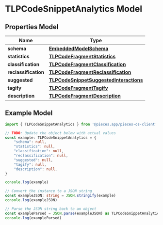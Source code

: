 
# TLPCodeSnippetAnalytics Model


## Properties Model

Name | Type
------------ | -------------
**schema** | [**EmbeddedModelSchema**](EmbeddedModelSchema)
**statistics** | [**TLPCodeFragmentStatistics**](TLPCodeFragmentStatistics)
**classification** | [**TLPCodeFragmentClassification**](TLPCodeFragmentClassification)
**reclassification** | [**TLPCodeFragmentReclassification**](TLPCodeFragmentReclassification)
**suggested** | [**TLPCodeSnippetSuggestedInteractions**](TLPCodeSnippetSuggestedInteractions)
**tagify** | [**TLPCodeFragmentTagify**](TLPCodeFragmentTagify)
**description** | [**TLPCodeFragmentDescription**](TLPCodeFragmentDescription)

## Example Model

```typescript
import { TLPCodeSnippetAnalytics } from '@pieces.app/pieces-os-client'

// TODO: Update the object below with actual values
const example: TLPCodeSnippetAnalytics = {
    "schema": null,
    "statistics": null,
    "classification": null,
    "reclassification": null,
    "suggested": null,
    "tagify": null,
    "description": null,
}

console.log(example)

// Convert the instance to a JSON string
const exampleJSON: string = JSON.stringify(example)
console.log(exampleJSON)

// Parse the JSON string back to an object
const exampleParsed = JSON.parse(exampleJSON) as TLPCodeSnippetAnalytics
console.log(exampleParsed)
```


